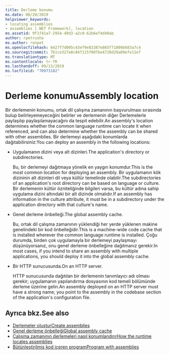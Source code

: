 ```yaml
---
title: Derleme konumu
ms.date: 08/20/2019
helpviewer_keywords:
- locating assemblies
- assemblies [.NET Framework], location
ms.assetid: 9f1f41a7-2954-49d3-a2c0-62b6ef4d40ab
author: rpetrusha
ms.author: ronpet
ms.openlocfilehash: 6427f7d005c43ef9e83387e865f71009b683a7c4
ms.sourcegitcommit: 7b1ce327e8c84f115f007be4728d29a89efe11ef
ms.translationtype: MT
ms.contentlocale: tr-TR
ms.lasthandoff: 09/13/2019
ms.locfileid: "70973182"
---
```

# <a name="assembly-location"></a><span data-ttu-id="5246a-102">Derleme konumu</span><span class="sxs-lookup"><span data-stu-id="5246a-102">Assembly location</span></span>
<span data-ttu-id="5246a-103">Bir derlemenin konumu, ortak dil çalışma zamanının başvurulması sırasında bulup belirleyemeyeceğini belirler ve derlemenin diğer Derlemelerle paylaşılıp paylaşılamayacağını da tespit edebilir.</span><span class="sxs-lookup"><span data-stu-id="5246a-103">An assembly's location determines whether the common language runtime can locate it when referenced, and can also determine whether the assembly can be shared with other assemblies.</span></span> <span data-ttu-id="5246a-104">Bir derlemeyi aşağıdaki konumlarda dağıtabilirsiniz:</span><span class="sxs-lookup"><span data-stu-id="5246a-104">You can deploy an assembly in the following locations:</span></span>  
  
- <span data-ttu-id="5246a-105">Uygulamanın dizini veya alt dizinleri.</span><span class="sxs-lookup"><span data-stu-id="5246a-105">The application's directory or subdirectories.</span></span>  
  
     <span data-ttu-id="5246a-106">Bu, bir derlemeyi dağıtmaya yönelik en yaygın konumdur.</span><span class="sxs-lookup"><span data-stu-id="5246a-106">This is the most common location for deploying an assembly.</span></span> <span data-ttu-id="5246a-107">Bir uygulamanın kök dizininin alt dizinleri dil veya kültür temelinde olabilir.</span><span class="sxs-lookup"><span data-stu-id="5246a-107">The subdirectories of an application's root directory can be based on language or culture.</span></span> <span data-ttu-id="5246a-108">Bir derlemenin kültür özniteliğinde bilgileri varsa, bu kültür adına sahip uygulama dizini altındaki bir alt dizinde olmalıdır.</span><span class="sxs-lookup"><span data-stu-id="5246a-108">If an assembly has information in the culture attribute, it must be in a subdirectory under the application directory with that culture's name.</span></span>  
  
- <span data-ttu-id="5246a-109">Genel derleme önbelleği.</span><span class="sxs-lookup"><span data-stu-id="5246a-109">The global assembly cache.</span></span>  
  
     <span data-ttu-id="5246a-110">Bu, ortak dil çalışma zamanının yüklendiği her yerde yüklenen makine genelindeki bir kod önbelleğidir.</span><span class="sxs-lookup"><span data-stu-id="5246a-110">This is a machine-wide code cache that is installed wherever the common language runtime is installed.</span></span> <span data-ttu-id="5246a-111">Çoğu durumda, birden çok uygulamayla bir derlemeyi paylaşmayı düşünüyorsanız, onu genel derleme önbelleğine dağıtmanız gerekir.</span><span class="sxs-lookup"><span data-stu-id="5246a-111">In most cases, if you intend to share an assembly with multiple applications, you should deploy it into the global assembly cache.</span></span>  
  
- <span data-ttu-id="5246a-112">Bir HTTP sunucusunda.</span><span class="sxs-lookup"><span data-stu-id="5246a-112">On an HTTP server.</span></span>  
  
     <span data-ttu-id="5246a-113">HTTP sunucusunda dağıtılan bir derlemenin tanımlayıcı adı olması gerekir; uygulamanın yapılandırma dosyasının kod temeli bölümünde derleme üzerine gelin.</span><span class="sxs-lookup"><span data-stu-id="5246a-113">An assembly deployed on an HTTP server must have a strong name; you point to the assembly in the codebase section of the application's configuration file.</span></span>  
  
## <a name="see-also"></a><span data-ttu-id="5246a-114">Ayrıca bkz.</span><span class="sxs-lookup"><span data-stu-id="5246a-114">See also</span></span>

- [<span data-ttu-id="5246a-115">Derlemeler oluştur</span><span class="sxs-lookup"><span data-stu-id="5246a-115">Create assemblies</span></span>](create.md)
- [<span data-ttu-id="5246a-116">Genel derleme önbelleği</span><span class="sxs-lookup"><span data-stu-id="5246a-116">Global assembly cache</span></span>](../../framework/app-domains/gac.md)
- [<span data-ttu-id="5246a-117">Çalışma zamanının derlemeleri nasıl konumlandırır</span><span class="sxs-lookup"><span data-stu-id="5246a-117">How the runtime locates assemblies</span></span>](../../framework/deployment/how-the-runtime-locates-assemblies.md)
- [<span data-ttu-id="5246a-118">Bütünleştirilmiş kod içeren program</span><span class="sxs-lookup"><span data-stu-id="5246a-118">Program with assemblies</span></span>](program.md)
